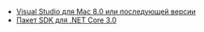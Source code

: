 * [Visual Studio для Mac 8.0 или последующей версии](https://visualstudio.microsoft.com/vs/mac/)
* [Пакет SDK для .NET Core 3.0](https://dotnet.microsoft.com/download/dotnet-core/3.0)
